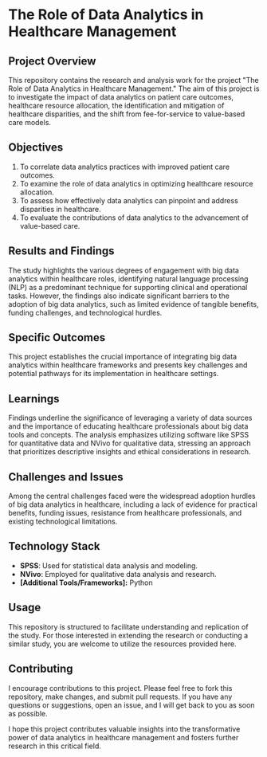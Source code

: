 # The Role of Data Analytics in Healthcare Management

## Project Overview
This repository contains the research and analysis work for the project "The Role of Data Analytics in Healthcare Management." The aim of this project is to investigate the impact of data analytics on patient care outcomes, healthcare resource allocation, the identification and mitigation of healthcare disparities, and the shift from fee-for-service to value-based care models.

## Objectives
1. To correlate data analytics practices with improved patient care outcomes.
2. To examine the role of data analytics in optimizing healthcare resource allocation.
3. To assess how effectively data analytics can pinpoint and address disparities in healthcare.
4. To evaluate the contributions of data analytics to the advancement of value-based care.

## Results and Findings
The study highlights the various degrees of engagement with big data analytics within healthcare roles, identifying natural language processing (NLP) as a predominant technique for supporting clinical and operational tasks. However, the findings also indicate significant barriers to the adoption of big data analytics, such as limited evidence of tangible benefits, funding challenges, and technological hurdles.

## Specific Outcomes
This project establishes the crucial importance of integrating big data analytics within healthcare frameworks and presents key challenges and potential pathways for its implementation in healthcare settings.

## Learnings
Findings underline the significance of leveraging a variety of data sources and the importance of educating healthcare professionals about big data tools and concepts. The analysis emphasizes utilizing software like SPSS for quantitative data and NVivo for qualitative data, stressing an approach that prioritizes descriptive insights and ethical considerations in research.

## Challenges and Issues
Among the central challenges faced were the widespread adoption hurdles of big data analytics in healthcare, including a lack of evidence for practical benefits, funding issues, resistance from healthcare professionals, and existing technological limitations.

## Technology Stack
- **SPSS**: Used for statistical data analysis and modeling.
- **NVivo**: Employed for qualitative data analysis and research.
- **[Additional Tools/Frameworks]:** Python

## Usage
This repository is structured to facilitate understanding and replication of the study. For those interested in extending the research or conducting a similar study, you are welcome to utilize the resources provided here.

## Contributing
I encourage contributions to this project. Please feel free to fork this repository, make changes, and submit pull requests. If you have any questions or suggestions, open an issue, and I will get back to you as soon as possible.


I hope this project contributes valuable insights into the transformative power of data analytics in healthcare management and fosters further research in this critical field.
